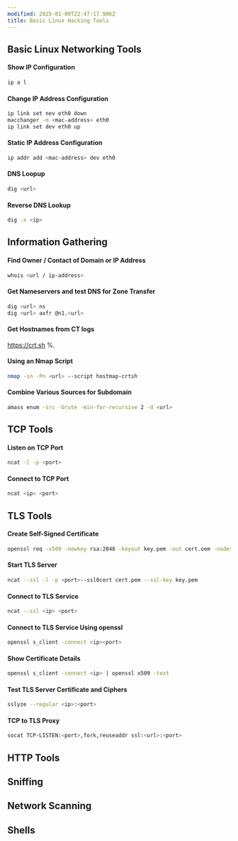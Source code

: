 ```yaml
---
modified: 2025-01-09T22:47:17.906Z
title: Basic Linux Hacking Tools
---
```


## Basic Linux Networking Tools

#### Show IP Configuration

```bash
ip a l
```

#### Change IP Address Configuration

```bash
ip link set nev eth0 down
macchanger -m <mac-address> eth0
ip link set dev eth0 up
```

#### Static IP Address Configuration

```bash
ip addr add <mac-address> dev eth0
```

#### DNS Loopup

```bash
dig <url>
```

#### Reverse DNS Lookup

```bash
dig -x <ip>
```

## Information Gathering

#### Find Owner / Contact of Domain or IP Address

```bash
whois <url / ip-address>
```

#### Get Nameservers and test DNS for Zone Transfer

```bash
dig <url> ns
dig <url> axfr @n1.<url>
```

#### Get Hostnames from CT logs

https://crt.sh
%.<url>

#### Using an Nmap Script

```bash
nmap -sn -Pn <url> --script hostmap-crtsh
```

#### Combine Various Sources for Subdomain

```bash
amass enum -src -brute -min-for-recursive 2 -d <url>
```

## TCP Tools

#### Listen on TCP Port

```bash
ncat -l -p <port>
```

#### Connect to TCP Port

```bash
ncat <ip> <port>
```

## TLS Tools

#### Create Self-Signed Certificate

```bash
openssl req -x509 -newkey rsa:2048 -keyout key.pem -out cert.oem -nodes -subj "/CN=<url>/"
```

#### Start TLS Server

```bash
ncat --ssl -l -p <port>--ssl0cert cert.pem --ssl-key key.pem
```

#### Connect to TLS Service

```bash
ncat --ssl <ip> <port>
```

#### Connect to TLS Service Using openssl

```bash
openssl s_client -connect <ip><port>
```

#### Show Certificate Details

```bash
openssl s_client -connect <ip> | openssl x509 -text
```

#### Test TLS Server Certificate and Ciphers

```bash
sslyze --regular <ip>:<port>
```

#### TCP to TLS Proxy

```bash
socat TCP-LISTEN:<port>,fork,reuseaddr ssl:<url>:<port>
```

## HTTP Tools

## Sniffing

## Network Scanning

## Shells
